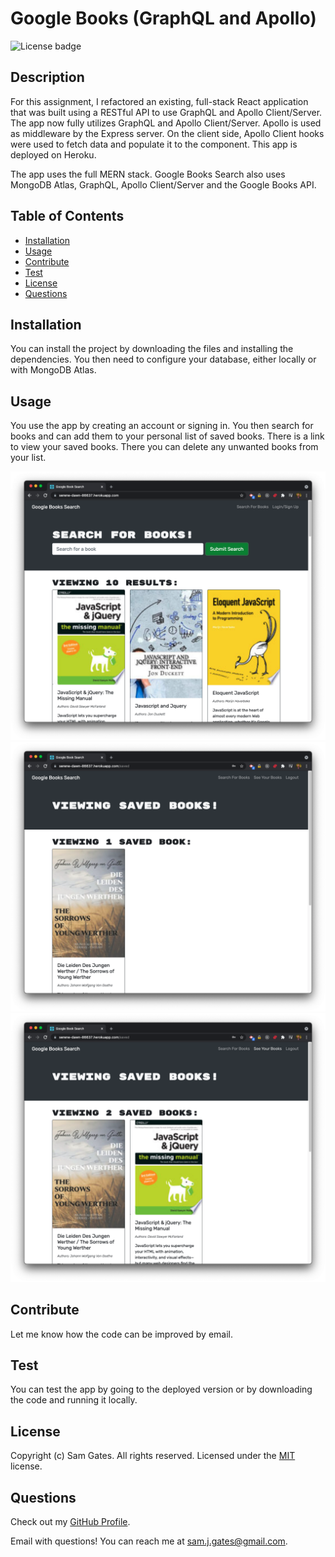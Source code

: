 # Google Books (GraphQL and Apollo)

![License badge](https://img.shields.io/badge/license-MIT-green)

## Description

For this assignment, I refactored an existing, full-stack React application that was built using a RESTful API to use GraphQL and Apollo Client/Server. The app now fully utilizes GraphQL and Apollo Client/Server. Apollo is used as middleware by the Express server. On the client side, Apollo Client hooks were used to fetch data and populate it to the component. This app is deployed on Heroku.

The app uses the full MERN stack. Google Books Search also uses MongoDB Atlas, GraphQL, Apollo Client/Server and the Google Books API.

## Table of Contents

- [Installation](#installation)
- [Usage](#usage)
- [Contribute](#contribute)
- [Test](#test)
- [License](#license)
- [Questions](#questions)

## Installation

You can install the project by downloading the files and installing the dependencies. You then need to configure your database, either locally or with MongoDB Atlas.

## Usage

You use the app by creating an account or signing in. You then search for books and can add them to your personal list of saved books. There is a link to view your saved books. There you can delete any unwanted books from your list.

![Screenshot 1](images/screen1.png)
![Screenshot 2](images/screen2.png)
![Screenshot 3](images/screen3.png)

## Contribute

Let me know how the code can be improved by email.

## Test

You can test the app by going to the deployed version or by downloading the code and running it locally.

## License

Copyright (c) Sam Gates. All rights reserved.
Licensed under the [MIT](https://opensource.org/licenses/MIT) license.

## Questions

Check out my [GitHub Profile](https://github.com/sg0703).

Email with questions! You can reach me at sam.j.gates@gmail.com.
